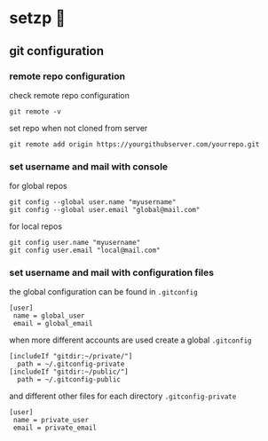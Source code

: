 <!-- omit in toc -->
# setzp 💾

## git configuration

### remote repo configuration

check remote repo configuration
```
git remote -v
```

set repo when not cloned from server
```
git remote add origin https://yourgithubserver.com/yourrepo.git
```

### set username and mail with console

for global repos
```
git config --global user.name "myusername"
git config --global user.email "global@mail.com"
```

for local repos
```
git config user.name "myusername"
git config user.email "local@mail.com"
```


### set username and mail with configuration files

the global configuration can be found in `.gitconfig` 
```
[user]
 name = global_user
 email = global_email
```

when more different accounts are used create a global `.gitconfig` 
```
[includeIf "gitdir:~/private/"]
  path = ~/.gitconfig-private
[includeIf "gitdir:~/public/"]
  path = ~/.gitconfig-public
```

and different other files for each directory `.gitconfig-private` 
```
[user]
 name = private_user
 email = private_email
```